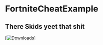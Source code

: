 # FortniteCheatExample
## There Skids yeet that shit 
[![Downloads](https://img.shields.io/github/downloads/ytmcgamer/FortniteCheatExample/total?color=%233464&logo=github&logoColor=%23fff&style=for-the-badge)]

